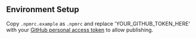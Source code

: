 ## Environment Setup

Copy `.npmrc.example` as `.npmrc` and replace 'YOUR_GITHUB_TOKEN_HERE' with your [GitHub personal access token](https://github.com/settings/tokens) to allow publishing.
